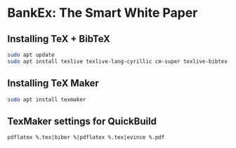 # BankEx: The Smart White Paper

## Installing TeX + BibTeX

```bash
sudo apt update
sudo apt install texlive texlive-lang-cyrillic cm-super texlive-bibtex-extra biber
```

## Installing TeX Maker

```bash
sudo apt install texmaker
```

## TexMaker settings for QuickBuild

```
pdflatex %.tex|biber %|pdflatex %.tex|evince %.pdf
```
